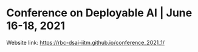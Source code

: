 # Conference on Deployable AI | June 16-18, 2021

Website link: https://rbc-dsai-iitm.github.io/conference_2021_1/
